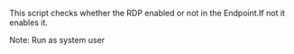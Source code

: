 This script checks whether the RDP enabled or not in the Endpoint.If not it enables it.

 

Note: Run as system user